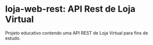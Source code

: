 loja-web-rest: API Rest de Loja Virtual
========================
Projeto educativo contendo uma API REST de Loja Virtual para fins de estudo.
